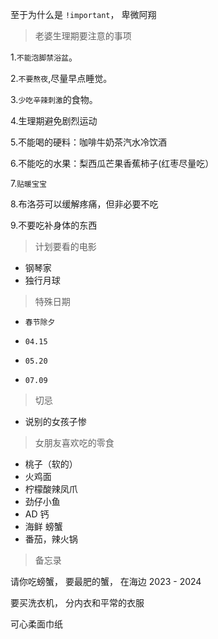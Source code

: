 至于为什么是 `!important`， 卑微阿翔

> 老婆生理期要注意的事项

1.`不能泡脚禁浴盆`。

2.`不要熬夜`,尽量早点睡觉。

3.`少吃辛辣刺激`的食物。

4.生理期避免剧烈运动

5.不能喝的硬料：咖啡牛奶茶汽水冷饮酒

6.不能吃的水果：梨西瓜芒果香蕉柿子(红枣尽量吃）

7.`贴暖宝宝`

8.布洛芬可以缓解疼痛，但非必要不吃

9.不要吃补身体的东西


> 计划要看的电影

- 钢琴家
- 独行月球

> 特殊日期

- `春节除夕`

- `04.15`

- `05.20`

- `07.09`

> 切忌

- 说别的女孩子惨

>女朋友喜欢吃的零食

- 桃子（软的）
- 火鸡面
- 柠檬酸辣凤爪
- 劲仔小鱼
- AD 钙
- 海鲜 螃蟹
- 番茄，辣火锅

> 备忘录

请你吃螃蟹， 要最肥的蟹， 在海边 2023 - 2024

要买洗衣机， 分内衣和平常的衣服

可心柔面巾纸

